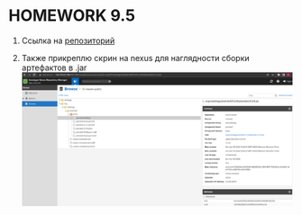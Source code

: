 # HOMEWORK 9.5

1. Ссылка на [репозиторий](https://github.com/Evgeniy-Nikolskiy/example-teamcity)

2. Также прикреплю скрин на nexus для наглядности сборки артефактов в .jar   
![screen](https://raw.githubusercontent.com/Evgeniy-Nikolskiy/example-teamcity/master/assets/951.png)